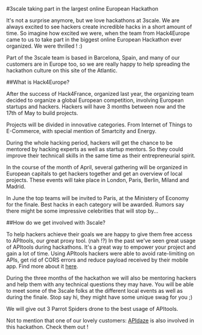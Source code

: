 #3scale taking part in the largest online European Hackathon

It's not a surprise anymore, but we love hackathons at 3scale. We are always excited to see hackers create incredible hacks in a short amount of time. So imagine how excited we were, when the team from Hack4Europe came to us to take part in the biggest online European Hackathon ever organized. We were thrilled ! :)

Part of the 3scale team is based in Barcelona, Spain, and many of our customers are in Europe too, so we are really happy to help spreading the hackathon culture on this site of the Atlantic.

##What is Hack4Europe?

After the success of Hack4France, organized last year, the organizing team decided to organize a global European competition, involving European startups and hackers.
Hackers will have 3 months between now and the 17th of May to build projects.

Projects will be divided in innovative categories. From Internet of Things to E-Commerce, with special mention of Smartcity and Energy.

During the whole hacking period, hackers will get the chance to be mentored by hacking experts as well as startup mentors. So they could improve their technicall skills in the same time as their entrepreneurial spirit.

In the course of the month of April, several gathering will be organized in European capitals to get hackers together and get an overview of local projects. These events will take place in London, Paris, Berlin, Miland and Madrid.

In June the top teams will be invited to Paris, at the Ministery of Economy for the finale. Best hacks in each category will be awarded. Rumors say there might be some impressive celebrities that will stop by... 

##How do we get involved with 3scale?

To help hackers achieve their goals we are happy to give them free access to APItools, our great proxy tool. (nah !?)
In the past we've seen great usage of APItools during hackathons. It's a great way to empower your project and gain a lot of time. Using APItools hackers were able to avoid rate-limiting on APIs, get rid of CORS errors and reduce payload received by their mobile app. Find more about it [here](https://docs.apitools.com/tag/hackathon/).

During the three months of the hackathon we will also be mentoring hackers and help them with any technical questions they may have.
You will be able to meet some of the 3scale folks at the different local events as well as during the finale. Stop say hi, they might have some unique swag for you ;)

We will give out 3 Parrot Spiders drone to the best usage of APItools.

Not to mention that one of our lovely customers: [APIdaze](http://apidaze.io) is also involved in this hackathon. Check them out !


